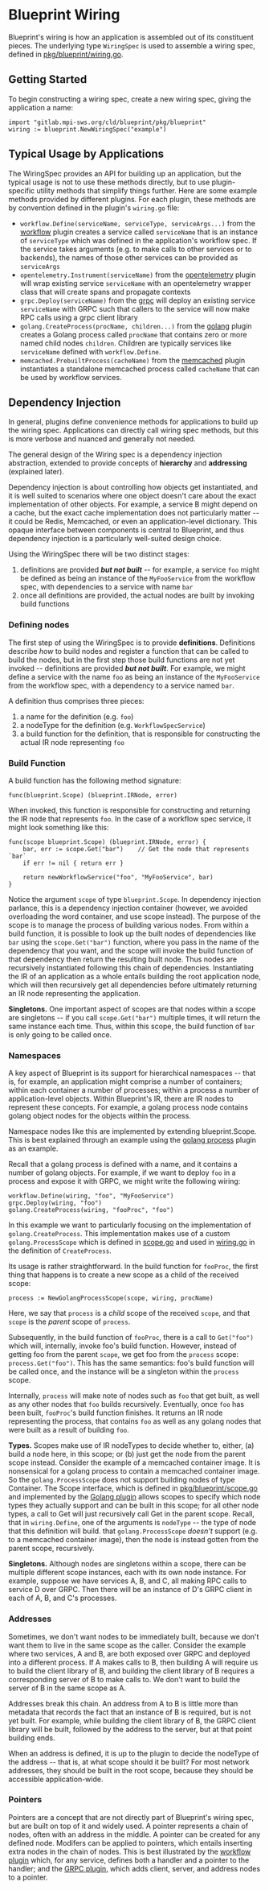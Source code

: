 # Blueprint Wiring

Blueprint's wiring is how an application is assembled out of its constituent pieces.  The underlying type `WiringSpec` is used to assemble a wiring spec, defined in [pkg/blueprint/wiring.go](blueprint/pkg/blueprint/wiring.go).

## Getting Started

To begin constructing a wiring spec, create a new wiring spec, giving the application a name:

```
import "gitlab.mpi-sws.org/cld/blueprint/pkg/blueprint"
wiring := blueprint.NewWiringSpec("example")
```

## Typical Usage by Applications

The WiringSpec provides an API for building up an application, but the typical usage is not to use these methods directly, but to use plugin-specific utility methods that simplify things further.  Here are some example methods provided by different plugins.  For each plugin, these methods are by convention defined in the plugin's `wiring.go` file:

* `workflow.Define(serviceName, serviceType, serviceArgs...)` from the [workflow](plugins/workflow/wiring.go) plugin creates a service called `serviceName` that is an instance of `serviceType` which was defined in the application's workflow spec.  If the service takes arguments (e.g. to make calls to other services or to backends), the names of those other services can be provided as `serviceArgs`
* `opentelemetry.Instrument(serviceName)` from the [opentelemetry](plugins/opentelemetry/wiring.go) plugin will wrap existing service `serviceName` with an opentelemetry wrapper class that will create spans and propagate contexts
* `grpc.Deploy(serviceName)` from the [grpc](plugins/grpc/wiring.go) will deploy an existing service `serviceName` with GRPC such that callers to the service will now make RPC calls using a grpc client library
* `golang.CreateProcess(procName, children...)` from the [golang](plugins/golang/wiring.go) plugin creates a Golang process called `procName` that contains zero or more named child nodes `children`.  Children are typically services like `serviceName` defined with `workflow.Define`.
* `memcached.PrebuiltProcess(cacheName)` from the [memcached](plugins/memcached/wiring.go) plugin instantiates a standalone memcached process called `cacheName` that can be used by workflow services.

## Dependency Injection

In general, plugins define convenience methods for applications to build up the wiring spec.  Applications can directly call wiring spec methods, but this is more verbose and nuanced and generally not needed.

The general design of the Wiring spec is a dependency injection abstraction, extended to provide concepts of **hierarchy** and **addressing** (explained later).

Dependency injection is about controlling how objects get instantiated, and it is well suited to scenarios where one object doesn't care about the exact implementation of other objects.  For example, a service B might depend on a cache, but the exact cache implementation does not particularly matter -- it could be Redis, Memcached, or even an application-level dictionary.  This opaque interface between components is central to Blueprint, and thus dependency injection is a particularly well-suited design choice.

Using the WiringSpec there will be two distinct stages:

1. definitions are provided ***but not built*** -- for example, a service `foo` might be defined as being an instance of the `MyFooService` from the workflow spec, with dependencies to a service with name `bar`
2. once all definitions are provided, the actual nodes are built by invoking build functions

### Defining nodes

The first step of using the WiringSpec is to provide **definitions**.  Definitions describe *how* to build nodes and register a function that can be called to build the nodes, but in the first step those build functions are not yet invoked -- definitions are provided ***but not built***.  For example, we might define a service with the name `foo` as being an instance of the `MyFooService` from the workflow spec, with a dependency to a service named `bar`.

A definition thus comprises three pieces:

1. a name for the definition (e.g. `foo`)
2. a nodeType for the definition (e.g. `WorkflowSpecService`)
3. a build function for the definition, that is responsible for constructing the actual IR node representing `foo`

### Build Function

A build function has the following method signature:

```
func(blueprint.Scope) (blueprint.IRNode, error)
```

When invoked, this function is responsible for constructing and returning the IR node that represents `foo`.  In the case of a workflow spec service, it might look something like this:

```
func(scope blueprint.Scope) (blueprint.IRNode, error) {
    bar, err := scope.Get("bar")    // Get the node that represents `bar`
    if err != nil { return err }

    return newWorkflowService("foo", "MyFooService", bar)
}
```

Notice the argument `scope` of type `blueprint.Scope`.  In dependency injection parlance, this is a dependency injection container (however, we avoided overloading the word container, and use scope instead).  The purpose of the scope is to manage the process of building various nodes.  From within a build function, it is possible to look up the built nodes of dependencies like `bar` using the `scope.Get("bar")` function, where you pass in the name of the dependency that you want, and the scope will invoke the build function of that dependency then return the resulting built node.  Thus nodes are recursively instantiated following this chain of dependencies.  Instantiating the IR of an application as a whole entails building the root application node, which will then recursively get all dependencies before ultimately returning an IR node representing the application.

**Singletons.** One important aspect of scopes are that nodes within a scope are singletons -- if you call `scope.Get("bar")` multiple times, it will return the same instance each time.  Thus, within this scope, the build function of `bar` is only going to be called once.

### Namespaces

A key aspect of Blueprint is its support for hierarchical namespaces -- that is, for example, an application might comprise a number of containers; within each container a number of processes; within a process a number of application-level objects.  Within Blueprint's IR, there are IR nodes to represent these concepts. For example, a golang process node contains golang object nodes for the objects within the process.

Namespace nodes like this are implemented by extending blueprint.Scope.  This is best explained through an example using the [golang process](plugins/golang) plugin as an example.  

Recall that a golang process is defined with a name, and it contains a number of golang objects.  For example, if we want to deploy `foo` in a process and expose it with GRPC, we might write the following wiring:

```
workflow.Define(wiring, "foo", "MyFooService")
grpc.Deploy(wiring, "foo")
golang.CreateProcess(wiring, "fooProc", "foo")
```

In this example we want to particularly focusing on the implementation of `golang.CreateProcess`.  This implementation makes use of a custom `golang.ProcessScope` which is defined in [scope.go](plugins/golang/scope.go) and used in [wiring.go](plugins/golang/wiring.go) in the definition of `CreateProcess`.

Its usage is rather straightforward.  In the build function for `fooProc`, the first thing that happens is to create a new scope as a child of the received scope:
```
process := NewGolangProcessScope(scope, wiring, procName)
```

Here, we say that `process` is a *child* scope of the received `scope`, and that `scope` is the *parent* scope of `process`.

Subsequently, in the build function of `fooProc`, there is a call to `Get("foo")` which will, internally, invoke foo's build function.  However, instead of getting foo from the parent `scope`, we get foo from the `process` scope: `process.Get("foo")`.  This has the same semantics: foo's build function will be called once, and the instance will be a singleton within the `process` scope.  

Internally, `process` will make note of nodes such as `foo` that get built, as well as any other nodes that `foo` builds recursively.  Eventually, once `foo` has been built, `fooProc`'s build function finishes.  It returns an IR node representing the process, that contains `foo` as well as any golang nodes that were built as a result of building `foo`.

**Types.** Scopes make use of IR nodeTypes to decide whether to, either, (a) build a node here, in this scope; or (b) just get the node from the parent scope instead.  Consider the example of a memcached container image.  It is nonsensical for a golang process to contain a memcached container image.  So the `golang.ProcessScope` does not support building nodes of type Container.  The Scope interface, which is defined in [pkg/blueprint/scope.go](blueprint/pkg/blueprint/scope.go) and implemented by the [Golang plugin](plugins/golang/scope.go) allows scopes to specify which node types they actually support and can be built in this scope; for all other node types, a call to Get will just recursively call Get in the parent scope.  Recall, that in `wiring.Define`, one of the arguments is `nodeType` -- the type of node that this definition will build.
 that `golang.ProcessScope` *doesn't* support (e.g. to a memcached container image), then the node is instead gotten from the parent scope, recursively.  

**Singletons.** Although nodes are singletons within a scope, there can be multiple different scope instances, each with its own node instance.  For example, suppose we have services A, B, and C, all making RPC calls to service D over GRPC.  Then there will be an instance of D's GRPC client in each of A, B, and C's processes.

### Addresses

Sometimes, we don't want nodes to be immediately built, because we don't want them to live in the same scope as the caller.  Consider the example where two services, A and B, are both exposed over GRPC and deployed into a different process.  If A makes calls to B, then building A will require us to build the client library of B, and building the client library of B requires a corresponding server of B to make calls to.  We don't want to build the server of B in the same scope as A.

Addresses break this chain.  An address from A to B is little more than metadata that records the fact that an instance of B is required, but is not yet built.  For example, while building the client library of B, the GRPC client library will be built, followed by the address to the server, but at that point building ends.

When an address is defined, it is up to the plugin to decide the nodeType of the address -- that is, at what scope should it be built?  For most network addresses, they should be built in the root scope, because they should be accessible application-wide.

### Pointers

Pointers are a concept that are not directly part of Blueprint's wiring spec, but are built on top of it and widely used.  A pointer represents a chain of nodes, often with an address in the middle.  A pointer can be created for any defined node.  Modifers can be applied to pointers, which entails inserting extra nodes in the chain of nodes.  This is best illustrated by the [workflow plugin](plugins/workflow/wiring.go) which, for any service, defines both a handler and a pointer to the handler; and the [GRPC plugin](plugins/grpc/wiring.go), which adds client, server, and address nodes to a pointer.